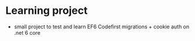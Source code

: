 # Learning project

- small project to test and learn EF6 Codefirst migrations + cookie auth on .net 6 core
